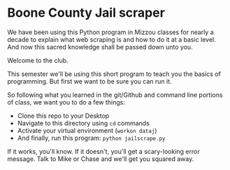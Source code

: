 # Boone County Jail scraper

We have been using this Python program in Mizzou classes for nearly a decade to explain what web scraping is and how to do it at a basic level. And now this sacred knowledge shall be passed down unto you.

Welcome to the club.

This semester we'll be using this short program to teach you the basics of programming. But first we want to be sure you can run it.

So following what you learned in the git/Github and command line portions of class, we want you to do a few things:

  - Clone this repo to your Desktop
  - Navigate to this directory using `cd` commands
  - Activate your virtual environment (`workon dataj`) 
  - And finally, run this program: `python jailscrape.py`

If it works, you'll know. If it doesn't, you'll get a scary-looking error message. Talk to Mike or Chase and we'll get you squared away.
